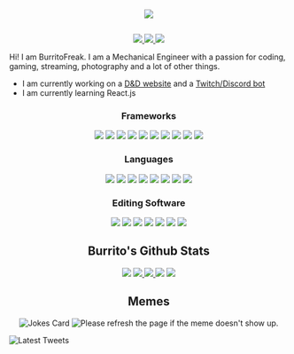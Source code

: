 <h1 align="center">
  <p align="center">
    <img alig src="https://readme-typing-svg.herokuapp.com?font=Arial&size=35&color=9509F7&center=true&vCenter=true&width=600&height=40&lines=BurritoFreak" />
  </p>
</h1>

<p align="center">
  <a href="https://twitch.tv/BurritoFreak">
    <img alig src="https://img.shields.io/twitch/status/BurritoFreak?label=BurritoFreak&logo=Twitch" />
  </a>
  <a href="https://twitter.com/burritofreak1">
    <img alig src="https://img.shields.io/twitter/follow/burritofreak1?logo=Twitter&style=flat" />
  </a>
  <a href="https://github.com/BurritoFreak/BurritoFreak" >
    <img alig src="https://visitor-badge.glitch.me/badge?page_id=BurritoFreak.BurritoFreak" />
  </a>
</p>

Hi! I am BurritoFreak. I am a Mechanical Engineer with a passion for coding, gaming, streaming, photography and a lot of other things.

- I am currently working on a [D&D website][dnd] and a [Twitch/Discord bot][Cb]
- I am currently learning React.js

<h3 align="center">Frameworks</h3>
<p align="center">
  <img alig src="https://img.shields.io/badge/bootstrap-%23563D7C.svg?style=for-the-badge&logo=bootstrap&logoColor=white" />
  <img alig src="https://img.shields.io/badge/express.js-%23404d59.svg?style=for-the-badge&logo=express&logoColor=%2361DAFB" />
  <img alig src="https://img.shields.io/badge/jquery-%230769AD.svg?style=for-the-badge&logo=jquery&logoColor=white" />
  <img alig src="https://img.shields.io/badge/JWT-black?style=for-the-badge&logo=JSON%20web%20tokens" />
  <img alig src="https://img.shields.io/badge/NPM-%23000000.svg?style=for-the-badge&logo=npm&logoColor=white" />
  <img alig src="https://img.shields.io/badge/node.js-6DA55F?style=for-the-badge&logo=node.js&logoColor=white" />
  <img alig src="https://img.shields.io/badge/react-%2320232a.svg?style=for-the-badge&logo=react&logoColor=%2361DAFB" />
  <img alig src="https://img.shields.io/badge/react_native-%2320232a.svg?style=for-the-badge&logo=react&logoColor=%2361DAFB" />
  <img alig src="https://img.shields.io/badge/SASS-hotpink.svg?style=for-the-badge&logo=SASS&logoColor=white" />
  <img alig src="https://img.shields.io/badge/vuejs-%2335495e.svg?style=for-the-badge&logo=vuedotjs&logoColor=%234FC08D" />
</p>

<h3 align="center">Languages</h3>
<p align="center">
  <img alig src="https://img.shields.io/badge/c-%2300599C.svg?style=for-the-badge&logo=c&logoColor=white" />
  <img alig src="https://img.shields.io/badge/c++-%2300599C.svg?style=for-the-badge&logo=c%2B%2B&logoColor=white" />
  <img alig src="https://img.shields.io/badge/html5-%23E34F26.svg?style=for-the-badge&logo=html5&logoColor=white" />
  <img alig src="https://img.shields.io/badge/java-%23ED8B00.svg?style=for-the-badge&logo=java&logoColor=white" />
  <img alig src="https://img.shields.io/badge/javascript-%23323330.svg?style=for-the-badge&logo=javascript&logoColor=%23F7DF1E" />
  <img alig src="https://img.shields.io/badge/markdown-%23000000.svg?style=for-the-badge&logo=markdown&logoColor=white" />
  <img alig src="https://img.shields.io/badge/python-3670A0?style=for-the-badge&logo=python&logoColor=ffdd54" />
  <img alig src="https://img.shields.io/badge/typescript-%23007ACC.svg?style=for-the-badge&logo=typescript&logoColor=white" />
</p>

<h3 align="center">Editing Software</h3>
<p align="center">
  <img alig src="https://img.shields.io/badge/adobe%20photoshop-%2331A8FF.svg?style=for-the-badge&logo=adobe%20photoshop&logoColor=white" />
  <img alig src="https://img.shields.io/badge/Adobe%20After%20Effects-9999FF.svg?style=for-the-badge&logo=Adobe%20After%20Effects&logoColor=white" />
  <img alig src="https://img.shields.io/badge/Adobe%20Premiere%20Pro-9999FF.svg?style=for-the-badge&logo=Adobe%20Premiere%20Pro&logoColor=white" />
  <img alig src="https://img.shields.io/badge/Canva-%2300C4CC.svg?style=for-the-badge&logo=Canva&logoColor=white" />
  <img alig src="https://img.shields.io/badge/Adobe%20Lightroom-31A8FF.svg?style=for-the-badge&logo=Adobe%20Lightroom&logoColor=white" />
  <img alig src="https://img.shields.io/badge/Gimp-657D8B?style=for-the-badge&logo=gimp&logoColor=FFFFFF" />
  <img alig src="https://img.shields.io/badge/Inkscape-e0e0e0?style=for-the-badge&logo=inkscape&logoColor=080A13" />
</p>

<h2 align="center">Burrito's Github Stats</h2>

<p align="center">
  <img alig src="https://github-profile-trophy.vercel.app/?username=BurritoFreak&theme=juicyfresh&no-frame=true&no-bg=true&column=-1" />
  <a href="https://github.com/BurritoFreak">
    <img alig src="https://github-readme-stats.vercel.app/api?username=BurritoFreak&show_icons=true&line_height=27&count_private=true&hide_border=true&border_radius=10&bg_color=45,ff00cc,333399&text_color=cfcfcf&title_color=fafafa&icon_color=15ff00" />
  </a>
  <a href="https://github.com/BurritoFreak">
    <img alig src="https://github-readme-stats.vercel.app/api/top-langs/?username=BurritoFreak&langs_count=3&border_radius=10&theme=dark&hide_border=true&bg_color=45,333399,ff00cc&text_color=cfcfcf&title_color=fafafa" />
  </a>
  
  <img alig src="https://cr-ss-service.azurewebsites.net/api/ScreenShot?widget=activity&username=burritofreak" />
  
  <img alig src="https://cr-skills-chart-widget.azurewebsites.net/api/api?username=burritofreak&bg=6e6e6e&padding=20" />
</p>

<h2 align="center">Memes</h2>
<p align="center">
  <img src="https://readme-jokes.vercel.app/api" alt="Jokes Card" />
  <img src='https://random-memer.herokuapp.com/' title="Meme" alt="Please refresh the page if the meme doesn't show up.">
</p>

![Latest Tweets](https://github-readme-twitter.gazf.vercel.app/api?id=burritofreak1&layout=wide&show_border=off)

[Git]:https://github.com/BurritoFreak
[Twitter]:https://twitter.com/burritofreak1
[ttv]:https://twitch.tv/BurritoFreak
[Cb]:https://cyberburritos.com
[dnd]:https://burritofreak.github.io/dndpt2/

<!--
**BurritoFreak/BurritoFreak** is a ✨ _special_ ✨ repository because its `README.md` (this file) appears on your GitHub profile.

Here are some ideas to get you started:

- 🔭 I’m currently working on ...
- 🌱 I’m currently learning ...
- 👯 I’m looking to collaborate on ...
- 🤔 I’m looking for help with ...
- 💬 Ask me about ...
- 📫 How to reach me: ...
- 😄 Pronouns: ...
- ⚡ Fun fact: ...
-->

